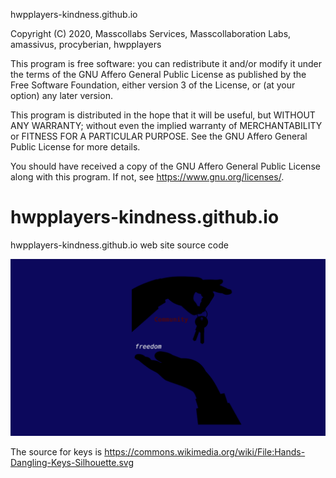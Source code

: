 hwpplayers-kindness.github.io

Copyright (C) 2020, Masscollabs Services, Masscollaboration Labs, amassivus, procyberian, hwpplayers

This program is free software: you can redistribute it and/or modify
it under the terms of the GNU Affero General Public License as published
by the Free Software Foundation, either version 3 of the License, or
(at your option) any later version.

This program is distributed in the hope that it will be useful,
but WITHOUT ANY WARRANTY; without even the implied warranty of
MERCHANTABILITY or FITNESS FOR A PARTICULAR PURPOSE.  See the
GNU Affero General Public License for more details.

You should have received a copy of the GNU Affero General Public License
along with this program.  If not, see <https://www.gnu.org/licenses/>.
# hwpplayers-kindness.github.io

hwpplayers-kindness.github.io web site source code

![Culture](artwork/communityandfreedom.png)

The source for keys is https://commons.wikimedia.org/wiki/File:Hands-Dangling-Keys-Silhouette.svg